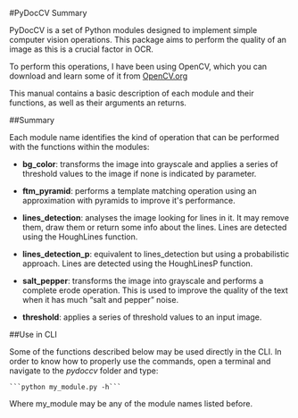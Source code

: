 #PyDocCV Summary

PyDocCV is a set of Python modules designed to implement simple computer vision
operations. This package aims to perform the quality of an image as this is a
crucial factor in OCR.

To perform this operations, I have been using OpenCV, which you can download and
learn some of it from [OpenCV.org](http://www.opencv.org)


This manual contains a basic description of each module and their functions, as
well as their arguments an returns.


##Summary

Each module name identifies the kind of operation that can be performed with the
 functions within the modules:

- **bg_color**:  transforms the image into grayscale and applies a series
 of threshold values to the image if none is indicated by parameter.

- **ftm_pyramid**: performs a template matching operation using an approximation
with pyramids to improve it's performance.

- **lines_detection**: analyses the image looking for lines in it. It may remove
them, draw them or return some info about the lines. Lines are detected using the 
HoughLines function.

- **lines_detection_p**: equivalent to lines_detection but using a probabilistic
approach.  Lines are detected using the HoughLinesP function.
    
- **salt_pepper**: transforms the image into grayscale and performs a complete 
erode operation. This is used to improve the quality of the text when it has 
much “salt and pepper” noise.

- **threshold**: applies a series of threshold values to an input image.


##Use in CLI

Some of the functions described below may be used directly in the CLI. In order 
to know how to properly use the commands, open a terminal and navigate to the 
*pydoccv* folder and type:

    ```python my_module.py -h```
    
Where my_module may be any of the module names listed before.
